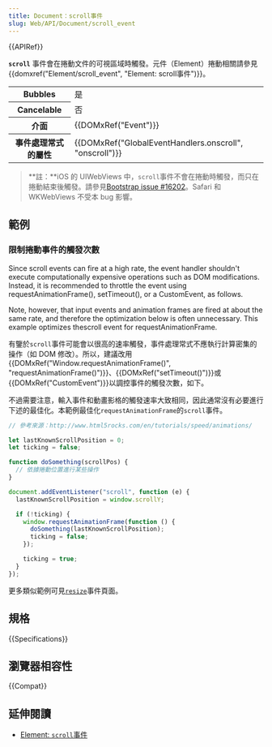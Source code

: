 ```yaml
---
title: Document：scroll事件
slug: Web/API/Document/scroll_event
---
```


{{APIRef}}

**`scroll`** 事件會在捲動文件的可視區域時觸發。元件（Element）捲動相關請參見{{domxref("Element/scroll_event", "Element:&nbsp;scroll事件")}}。

<table class="properties">
  <tbody>
    <tr>
      <th>Bubbles</th>
      <td>是</td>
    </tr>
    <tr>
      <th>Cancelable</th>
      <td>否</td>
    </tr>
    <tr>
      <th>介面</th>
      <td>{{DOMxRef("Event")}}</td>
    </tr>
    <tr>
      <th>事件處理常式的屬性</th>
      <td>
        {{DOMxRef("GlobalEventHandlers.onscroll", "onscroll")}}
      </td>
    </tr>
  </tbody>
</table>

> **註：**iOS 的 UIWebViews 中，`scroll`事件不會在捲動時觸發，而只在捲動結束後觸發。請參見[Bootstrap issue #16202](https://github.com/twbs/bootstrap/issues/16202)。Safari 和 WKWebViews 不受本 bug 影響。

## 範例

### 限制捲動事件的觸發次數

Since scroll events can fire at a high rate, the event handler shouldn't execute computationally expensive operations such as DOM modifications. Instead, it is recommended to throttle the event using requestAnimationFrame(), setTimeout(), or a CustomEvent, as follows.

Note, however, that input events and animation frames are fired at about the same rate, and therefore the optimization below is often unnecessary. This example optimizes thescroll event for requestAnimationFrame.

有鑒於`scroll`事件可能會以很高的速率觸發，事件處理常式不應執行計算密集的操作（如 DOM 修改）。所以，建議改用{{DOMxRef("Window.requestAnimationFrame()", "requestAnimationFrame()")}}、{{DOMxRef("setTimeout()")}}或{{DOMxRef("CustomEvent")}}以調控事件的觸發次數，如下。

不過需要注意，輸入事件和動畫影格的觸發速率大致相同，因此通常沒有必要進行下述的最佳化。本範例最佳化`requestAnimationFrame`的`scroll`事件。

```js
// 參考來源：http://www.html5rocks.com/en/tutorials/speed/animations/

let lastKnownScrollPosition = 0;
let ticking = false;

function doSomething(scrollPos) {
  // 依據捲動位置進行某些操作
}

document.addEventListener("scroll", function (e) {
  lastKnownScrollPosition = window.scrollY;

  if (!ticking) {
    window.requestAnimationFrame(function () {
      doSomething(lastKnownScrollPosition);
      ticking = false;
    });

    ticking = true;
  }
});
```

更多類似範例可見[`resize`](/zh-TW/docs/Web/API/Window/resize_event)事件頁面。

## 規格

{{Specifications}}

## 瀏覽器相容性

{{Compat}}

## 延伸閱讀

- [Element: `scroll`事件](/zh-TW/docs/Web/API/Element/scroll_event)
